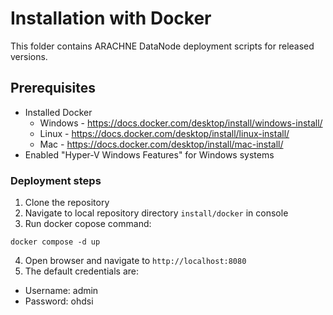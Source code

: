 # Installation with Docker

This folder contains ARACHNE DataNode deployment scripts for released versions.

## Prerequisites 
* Installed Docker 
  * Windows - https://docs.docker.com/desktop/install/windows-install/
  * Linux - https://docs.docker.com/desktop/install/linux-install/
  * Mac - https://docs.docker.com/desktop/install/mac-install/
* Enabled "Hyper-V Windows Features" for Windows systems

### Deployment steps
1. Clone the repository
2. Navigate to local repository directory `install/docker` in console
3. Run docker copose command:
```commandline
docker compose -d up
```
4. Open browser and navigate to `http://localhost:8080`
5. The default credentials are:
- Username: admin
- Password: ohdsi
   




